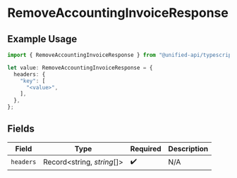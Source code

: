 # RemoveAccountingInvoiceResponse

## Example Usage

```typescript
import { RemoveAccountingInvoiceResponse } from "@unified-api/typescript-sdk/sdk/models/operations";

let value: RemoveAccountingInvoiceResponse = {
  headers: {
    "key": [
      "<value>",
    ],
  },
};
```

## Fields

| Field                      | Type                       | Required                   | Description                |
| -------------------------- | -------------------------- | -------------------------- | -------------------------- |
| `headers`                  | Record<string, *string*[]> | :heavy_check_mark:         | N/A                        |